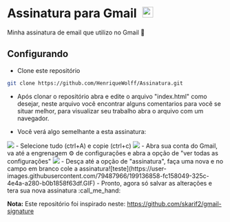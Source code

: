<h1>Assinatura para Gmail &nbsp;<img width="25" src="https://user-images.githubusercontent.com/5141132/50740364-7ea80880-1217-11e9-8faf-2348e31beedd.png"></h1>
Minha assinatura de email que utilizo no Gmail 📧

## Configurando

- Clone este repositório
```sh
git clone https://github.com/HenriqueWolff/Assinatura.git
```

- Após clonar o repositório abra e edite o arquivo "index.html" como desejar, neste arquivo você encontrar alguns comentarios para você se situar melhor, para visualizar seu trabalho abra o arquivo com um navegador.

- Você verá algo semelhante a esta assinatura:
<img src="https://user-images.githubusercontent.com/79487966/199131132-417c5c2f-903a-4399-a1b1-1e24901684f2.png"/>
- Selecione tudo (ctrl+A) e copie (ctrl+c) <img src="https://user-images.githubusercontent.com/79487966/199131298-ce5d2373-9571-4486-8f7d-044fac672d13.png"/>
- Abra sua conta do Gmail, va até a engrenagem ⚙ de configurações e abra a opção de "ver todas as configurações"
<img src="https://user-images.githubusercontent.com/79487966/199133499-924066eb-9055-4440-9873-a878378f7e30.png"/>
- Desça até a opção de "assinatura", faça uma nova e no campo em branco cole a assinatura![teste](https://user-images.githubusercontent.com/79487966/199136858-fc158049-325c-4e4a-a280-b0b1858f63df.GIF)
- Pronto, agora só salvar as alterações e tera sua nova assinatura :call_me_hand:

**Nota:**
Este repositório foi inspirado neste: https://github.com/skarif2/gmail-signature


